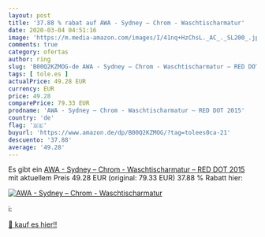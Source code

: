 ```yaml
---
layout: post
title: '37.88 % rabat auf AWA - Sydney – Chrom - Waschtischarmatur'
date: 2020-03-04 04:51:16
image: 'https://m.media-amazon.com/images/I/41nq+HzChsL._AC_._SL200_.jpg'
comments: true
category: ofertas
author: ring
slug: 'B00Q2KZMOG-de AWA - Sydney – Chrom - Waschtischarmatur – RED DOT 2015'
tags: [ tole.es ]
actualPrice: 49.28 EUR
currency: EUR
price: 49.28
comparePrice: 79.33 EUR
prodname: 'AWA - Sydney – Chrom - Waschtischarmatur – RED DOT 2015'
country: 'de'
flag: '🇩🇪'
buyurl: 'https://www.amazon.de/dp/B00Q2KZMOG/?tag=tolees0ca-21'
descuento: '37.88'
average: '49.28'
---
```


Es gibt ein [AWA - Sydney – Chrom - Waschtischarmatur – RED DOT 2015](https://www.amazon.de/dp/B00Q2KZMOG/?tag=tolees0ca-21) mit aktuellem Preis 49.28 EUR (original: 79.33 EUR) 37.88 % Rabatt hier:

[![AWA - Sydney – Chrom - Waschtischarmatur](https://m.media-amazon.com/images/I/41nq+HzChsL._AC_._SL200_.jpg)](https://www.amazon.de/dp/B00Q2KZMOG/?tag=tolees0ca-21)

ℹ️:


[🛒 kauf es hier!!](https://www.amazon.de/dp/B00Q2KZMOG/?tag=tolees0ca-21)
